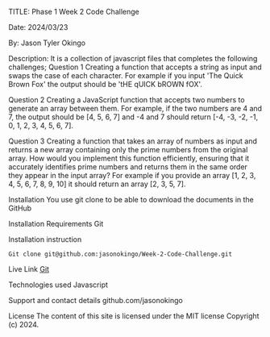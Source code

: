 TITLE: Phase 1 Week 2 Code Challenge 

Date: 2024/03/23

By: Jason Tyler Okingo

Description: It is a collection of javascript files that completes the following challenges;
Question 1
Creating a function that accepts a string as input and swaps the case of each character. For example if you input 'The Quick Brown Fox' the output should be 'tHE qUICK bROWN fOX'.

Question 2
Creating a JavaScript function that accepts two numbers to generate an array between them. For example, if the two numbers are 4 and 7, the output should be [4, 5, 6, 7] and -4 and 7 should return [-4, -3, -2, -1, 0, 1, 2, 3, 4, 5, 6, 7].

Question 3
Creating a function that takes an array of numbers as input and returns a new array containing only the prime numbers from the original array. How would you implement this function efficiently, ensuring that it accurately identifies prime numbers and returns them in the same order they appear in the input array? For example if you provide an array [1, 2, 3, 4, 5, 6, 7, 8, 9, 10] it should return an array [2, 3, 5, 7].

Installation
You use git clone to be able to download the documents in the GitHub

Installation Requirements
Git

Installation instruction
```
Git clone git@github.com:jasonokingo/Week-2-Code-Challenge.git

```

Live Link
[Git](https://github.com/jasonokingo/Week-2-Code-Challenge)

Technologies used
Javascript

Support and contact details
github.com/jasonokingo

License
The content of this site is licensed under the MIT license
Copyright (c) 2024.





































